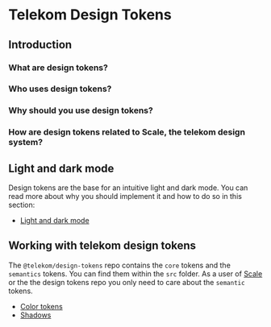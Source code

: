 # Telekom Design Tokens

## Introduction

### What are design tokens?

### Who uses design tokens?

### Why should you use design tokens?

### How are design tokens related to Scale, the telekom design system?

## Light and dark mode
Design tokens are the base for an intuitive light and dark mode.
You can read more about why you should implement it and how to do so in this section:

- [Light and dark mode](./light-and-dark-mode.md)

## Working with telekom design tokens
The `@telekom/design-tokens` repo contains the `core` tokens and the `semantics` tokens. You can find them within the `src` folder.
As a user of [Scale](https://github.com/telekom/scale) or the the design tokens repo you only need to care about the `semantic` tokens.


- [Color tokens](./color.md)
- [Shadows](./shadows.md)
